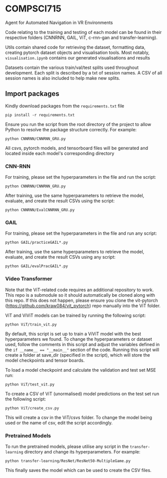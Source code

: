 # COMPSCI715
Agent for Automated Navigation in VR Environments

Code relating to the training and testing of each model can be found in their respective folders (CNNRNN, GAIL, ViT, c-rnn-gan and transfer-learning).

Utils contain shared code for retrieving the dataset, formatting data, creating pytorch dataset objects and visualisation tools. Most notably, ```visualisation.ipynb``` contains our generated visualisations and results

Datasets contain the various train/val/test splits used throughout development. Each split is described by a txt of session names. A CSV of all session names is also included to help make new splits.

## Import packages
Kindly download packages from the ```requirements.txt``` file

```
pip install -r requirements.txt
```

Ensure you run the script from the root directory of the project to allow Python to resolve the package structure correctly. For example:

```
python CNNRNN/CNNRNN_GRU.py
```

All csvs, pytorch models, and tensorboard files will be generated and located inside each model's corresponding directory

### CNN-RNN
For training, please set the hyperparameters in the file and run the script:

```
python CNNRNN/CNNRNN_GRU.py
```

After training, use the same hyperparameters to retrieve the model, evaluate, and create the result CSVs using the script:

```
python CNNRNN/EvalCNNRNN_GRU.py
```

### GAIL
For training, please set the hyperparameters in the file and run any script:

```
python GAIL/practiceGAIL*.py
```

After training, use the same hyperparameters to retrieve the model, evaluate, and create the result CSVs using any script:

```
python GAIL/evalPracGAIL*.py
```

### Video Transformer
Note that the ViT-related code requires an additional repository to work. This repo is a submodule so it should automatically be cloned along with this repo. If this does not happen, please ensure you clone the vit-pytorch (https://github.com/kraw084/vit_pytorch) repo manually into the ViT folder.

ViT and ViViT models can be trained by running the following script:
```
python ViT/train_vit.py
```
By default, this script is set up to train a ViViT model with the best hyperparameters we found. To change the hyperparameters or dataset used, follow the comments in this script and adjust the variables defined in the ```if __name__ == "__main__"``` section of the code. Running this script will create a folder at save_dir (specified in the script), which will store the model checkpoints and tensor boards. 

To load a model checkpoint and calculate the validation and test set MSE run:
```
python ViT/test_vit.py
```

To create a CSV of ViT (unormalised) model predictions on the test set run the following script:
```
python ViT/create_csv.py
```
This will create a csv in the ViT/csvs folder. To change the model being used or the name of csv, edit the script accordingly.

### Pretrained Models
To run the pretrained models, please utilise any script in the ```transfer-learning``` directory and change its hyperparameters. For example:

```
python transfer-learning/ResNet/ResNet50-MultipleGame.py
```

This finally saves the model which can be used to create the CSV files.

